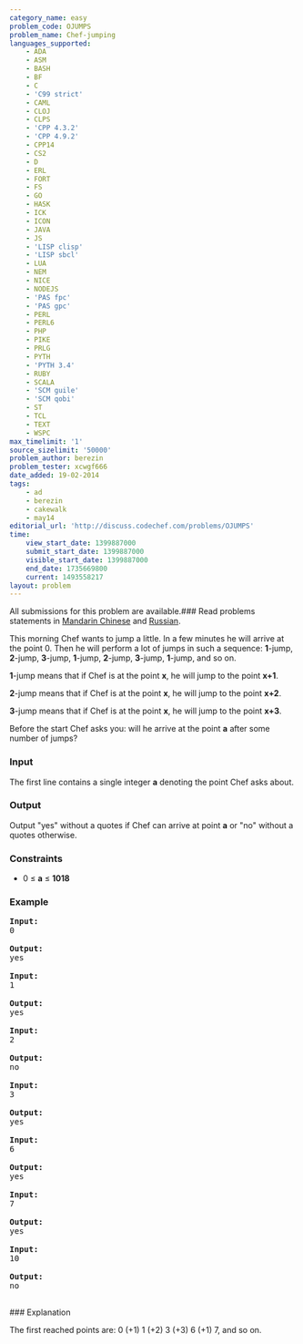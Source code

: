 ```yaml
---
category_name: easy
problem_code: OJUMPS
problem_name: Chef-jumping
languages_supported:
    - ADA
    - ASM
    - BASH
    - BF
    - C
    - 'C99 strict'
    - CAML
    - CLOJ
    - CLPS
    - 'CPP 4.3.2'
    - 'CPP 4.9.2'
    - CPP14
    - CS2
    - D
    - ERL
    - FORT
    - FS
    - GO
    - HASK
    - ICK
    - ICON
    - JAVA
    - JS
    - 'LISP clisp'
    - 'LISP sbcl'
    - LUA
    - NEM
    - NICE
    - NODEJS
    - 'PAS fpc'
    - 'PAS gpc'
    - PERL
    - PERL6
    - PHP
    - PIKE
    - PRLG
    - PYTH
    - 'PYTH 3.4'
    - RUBY
    - SCALA
    - 'SCM guile'
    - 'SCM qobi'
    - ST
    - TCL
    - TEXT
    - WSPC
max_timelimit: '1'
source_sizelimit: '50000'
problem_author: berezin
problem_tester: xcwgf666
date_added: 19-02-2014
tags:
    - ad
    - berezin
    - cakewalk
    - may14
editorial_url: 'http://discuss.codechef.com/problems/OJUMPS'
time:
    view_start_date: 1399887000
    submit_start_date: 1399887000
    visible_start_date: 1399887000
    end_date: 1735669800
    current: 1493558217
layout: problem
---
```

All submissions for this problem are available.###  Read problems statements in [Mandarin Chinese](http://www.codechef.com/download/translated/MAY14/mandarin/OJUMPS.pdf) and [Russian](http://www.codechef.com/download/translated/MAY14/russian/OJUMPS.pdf).

This morning Chef wants to jump a little. In a few minutes he will arrive at the point 0. Then he will perform a lot of jumps in such a sequence: **1**-jump, **2**-jump, **3**-jump, **1**-jump, **2**-jump, **3**-jump, **1**-jump, and so on.

**1**-jump means that if Chef is at the point **x**, he will jump to the point **x+1**.

**2**-jump means that if Chef is at the point **x**, he will jump to the point **x+2**.

**3**-jump means that if Chef is at the point **x**, he will jump to the point **x+3**.

Before the start Chef asks you: will he arrive at the point **a** after some number of jumps?

### Input

The first line contains a single integer **a** denoting the point Chef asks about.

### Output

Output "yes" without a quotes if Chef can arrive at point **a** or "no" without a quotes otherwise.

### Constraints

- 0 ≤ **a** ≤ **1018**

### Example

<pre><b>Input:</b>
0

<b>Output:</b>
yes

<b>Input:</b>
1

<b>Output:</b>
yes

<b>Input:</b>
2

<b>Output:</b>
no

<b>Input:</b>
3

<b>Output:</b>
yes

<b>Input:</b>
6

<b>Output:</b>
yes

<b>Input:</b>
7

<b>Output:</b>
yes

<b>Input:</b>
10

<b>Output:</b>
no

</pre>### Explanation

 The first reached points are: 0 (+1) 1 (+2) 3 (+3) 6 (+1) 7, and so on.
